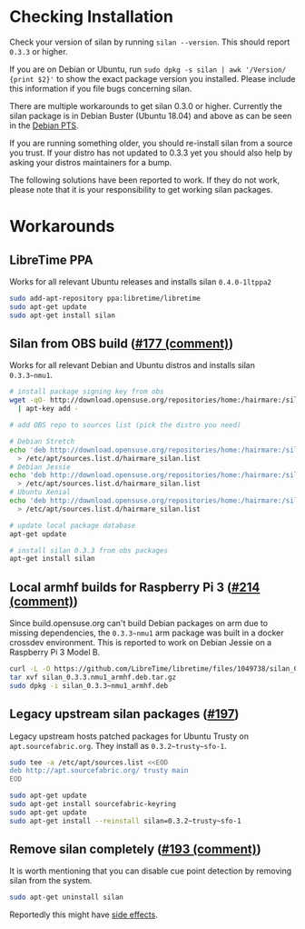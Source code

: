 # Checking Installation

Check your version of silan by running `silan --version`. This should report `0.3.3` or higher.

If you are on Debian or Ubuntu, run `sudo dpkg -s silan | awk '/Version/ {print $2}'` to show the exact package version you installed. Please include this information if you file bugs concerning silan.

There are multiple workarounds to get silan 0.3.0 or higher. Currently the silan package is in Debian Buster (Ubuntu 18.04) and above as can be seen in the [Debian PTS](https://tracker.debian.org/pkg/silan).

If you are running something older, you should re-install silan from a source you trust. If your distro has not updated to 0.3.3 yet you should also help by asking your distros maintainers for a bump.

The following solutions have been reported to work. If they do not work, please note that it is your responsibility to get working silan packages.

# Workarounds

## LibreTime PPA

Works for all relevant Ubuntu releases and installs silan `0.4.0-1ltppa2`

```bash
sudo add-apt-repository ppa:libretime/libretime
sudo apt-get update
sudo apt-get install silan
```

## Silan from OBS build ([#177 (comment)](https://github.com/LibreTime/libretime/issues/177#issuecomment-299195796))

Works for all relevant Debian and Ubuntu distros and installs silan `0.3.3~nmu1`.

```bash
# install package signing key from obs
wget -qO- http://download.opensuse.org/repositories/home:/hairmare:/silan/Debian_7.0/Release.key \
  | apt-key add -

# add OBS repo to sources list (pick the distro you need)

# Debian Stretch
echo 'deb http://download.opensuse.org/repositories/home:/hairmare:/silan/Debian_9.0_standard/ ./' \
  > /etc/apt/sources.list.d/hairmare_silan.list
# Debian Jessie
echo 'deb http://download.opensuse.org/repositories/home:/hairmare:/silan/Debian_8.0 ./' \
  > /etc/apt/sources.list.d/hairmare_silan.list
# Ubuntu Xenial
echo 'deb http://download.opensuse.org/repositories/home:/hairmare:/silan/xUbuntu_16.04 ./' \
  > /etc/apt/sources.list.d/hairmare_silan.list

# update local package database
apt-get update

# install silan 0.3.3 from obs packages
apt-get install silan
```

## Local armhf builds for Raspberry Pi 3 ([#214 (comment)](https://github.com/LibreTime/libretime/issues/214#issuecomment-305988355))

Since build.opensuse.org can't build Debian packages on arm due to missing dependencies, the `0.3.3~nmu1` arm package was built in a docker crossdev environment. This is reported to work on Debian Jessie on a Raspberry Pi 3 Model B.

```bash
curl -L -O https://github.com/LibreTime/libretime/files/1049738/silan_0.3.3.nmu1_armhf.deb.tar.gz
tar xvf silan_0.3.3.nmu1_armhf.deb.tar.gz
sudo dpkg -i silan_0.3.3~nmu1_armhf.deb
```

## Legacy upstream silan packages ([#197](https://github.com/LibreTime/libretime/issues/197))

Legacy upstream hosts patched packages for Ubuntu Trusty on `apt.sourcefabric.org`. They install as `0.3.2~trusty~sfo-1`.

```bash
sudo tee -a /etc/apt/sources.list <<EOD
deb http://apt.sourcefabric.org/ trusty main
EOD

sudo apt-get update
sudo apt-get install sourcefabric-keyring
sudo apt-get update
sudo apt-get install --reinstall silan=0.3.2~trusty~sfo-1
```

## Remove silan completely ([#193 (comment)](https://github.com/LibreTime/libretime/issues/193#issuecomment-299174997))

It is worth mentioning that you can disable cue point detection by removing silan from the system.

```bash
sudo apt-get uninstall silan
```

Reportedly this might have [side effects](https://github.com/LibreTime/libretime/issues/214#issuecomment-305748757).

